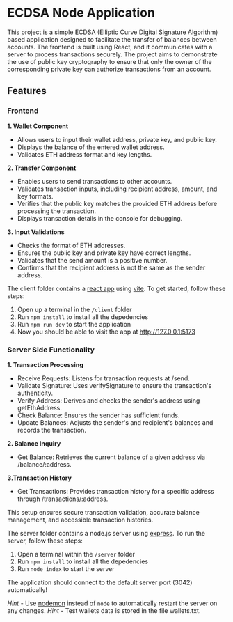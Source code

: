 # ECDSA Node Application

This project is a simple ECDSA (Elliptic Curve Digital Signature Algorithm) based application designed to facilitate the transfer of balances between accounts. The frontend is built using React, and it communicates with a server to process transactions securely. The project aims to demonstrate the use of public key cryptography to ensure that only the owner of the corresponding private key can authorize transactions from an account.
 
## Features

### Frontend

**1. Wallet Component**

* Allows users to input their wallet address, private key, and public key.
* Displays the balance of the entered wallet address.
* Validates ETH address format and key lengths.
  
**2. Transfer Component**

* Enables users to send transactions to other accounts.
* Validates transaction inputs, including recipient address, amount, and key formats.
* Verifies that the public key matches the provided ETH address before processing the transaction.
* Displays transaction details in the console for debugging.

**3. Input Validations**

* Checks the format of ETH addresses.
* Ensures the public key and private key have correct lengths.
* Validates that the send amount is a positive number.
* Confirms that the recipient address is not the same as the sender address.

The client folder contains a [react app](https://reactjs.org/) using [vite](https://vitejs.dev/). To get started, follow these steps:

1. Open up a terminal in the `/client` folder
2. Run `npm install` to install all the depedencies
3. Run `npm run dev` to start the application 
4. Now you should be able to visit the app at http://127.0.0.1:5173 

   
### Server Side Functionality

**1. Transaction Processing**

* Receive Requests: Listens for transaction requests at /send.
* Validate Signature: Uses verifySignature to ensure the transaction's authenticity.
* Verify Address: Derives and checks the sender's address using getEthAddress.
* Check Balance: Ensures the sender has sufficient funds.
* Update Balances: Adjusts the sender's and recipient's balances and records the transaction.


**2. Balance Inquiry**

* Get Balance: Retrieves the current balance of a given address via /balance/:address.


**3.Transaction History**

* Get Transactions: Provides transaction history for a specific address through /transactions/:address.
  
This setup ensures secure transaction validation, accurate balance management, and accessible transaction histories.

The server folder contains a node.js server using [express](https://expressjs.com/). To run the server, follow these steps:

1. Open a terminal within the `/server` folder 
2. Run `npm install` to install all the depedencies 
3. Run `node index` to start the server 

The application should connect to the default server port (3042) automatically! 

_Hint_ - Use [nodemon](https://www.npmjs.com/package/nodemon) instead of `node` to automatically restart the server on any changes.
_Hint_ - Test wallets data is stored in the file wallets.txt.
